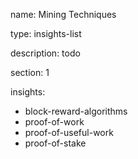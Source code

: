 name: Mining Techniques

type: insights-list

description: todo

section: 1

insights:
 - block-reward-algorithms
 - proof-of-work
 - proof-of-useful-work
 - proof-of-stake

